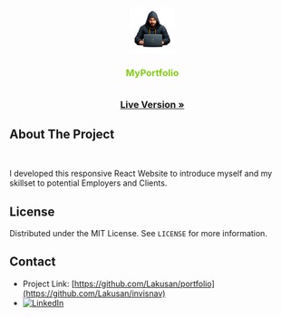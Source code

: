 <!-- PROJECT LOGO -->
<br />
<div align="center">
  <a href="https://github.com/Lakusan/portfolio">
    <img src="src\assets\hero\android-chrome-512x512.png" alt="Logo" width="80" height="80">
  </a>

<h3 align="center">
<span style="color: #84cc16;">MyPortfolio</span>

  <p align="center">
    </br>
    <a href="https://lakusan.github.io/portfolio/"><strong>Live Version »</strong></a>
</div>


<!-- ABOUT THE PROJECT -->
## About The Project
<div>
    </br>
    <p>
   I developed this responsive React Website to introduce myself and my skillset to potential Employers and Clients.
    </p>
    
</div>


<!-- LICENSE --> 
## License

Distributed under the MIT License. See `LICENSE` for more information.
</br>

<!-- CONTACT -->
## Contact

* Project Link: [https://github.com/Lakusan/portfolio](https://github.com/Lakusan/invisnav)
* [![LinkedIn][linkedin-shield]][linkedin-url]
  
[linkedin-shield]: https://img.shields.io/badge/-LinkedIn-black.svg?style=for-the-badge&logo=linkedin&colorB=555
[linkedin-url]: https://www.linkedin.com/in/lakusan

